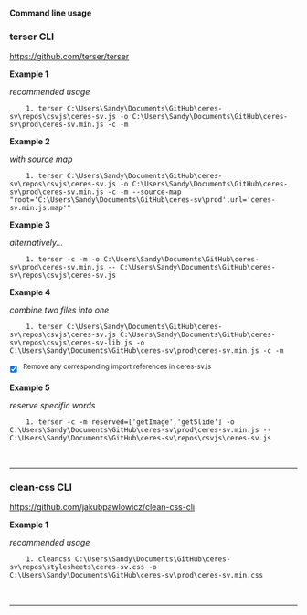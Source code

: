 #### Command line usage

### terser CLI

https://github.com/terser/terser

**Example 1**

*recommended usage*

        1. terser C:\Users\Sandy\Documents\GitHub\ceres-sv\repos\csvjs\ceres-sv.js -o C:\Users\Sandy\Documents\GitHub\ceres-sv\prod\ceres-sv.min.js -c -m

**Example 2**

*with source map*

        1. terser C:\Users\Sandy\Documents\GitHub\ceres-sv\repos\csvjs\ceres-sv.js -o C:\Users\Sandy\Documents\GitHub\ceres-sv\prod\ceres-sv.min.js -c -m --source-map  "root='C:\Users\Sandy\Documents\GitHub\ceres-sv\prod',url='ceres-sv.min.js.map'"

**Example 3**

*alternatively...*

        1. terser -c -m -o C:\Users\Sandy\Documents\GitHub\ceres-sv\prod\ceres-sv.min.js -- C:\Users\Sandy\Documents\GitHub\ceres-sv\repos\csvjs\ceres-sv.js

**Example 4**

*combine two files into one*

        1. terser C:\Users\Sandy\Documents\GitHub\ceres-sv\repos\csvjs\ceres-sv.js C:\Users\Sandy\Documents\GitHub\ceres-sv\repos\csvjs\ceres-sv-lib.js -o C:\Users\Sandy\Documents\GitHub\ceres-sv\prod\ceres-sv.min.js -c -m

- [x] <sup>Remove any corresponding import references in ceres-sv.js</sup>

**Example 5**

*reserve specific words*

        1. terser -c -m reserved=['getImage','getSlide'] -o C:\Users\Sandy\Documents\GitHub\ceres-sv\prod\ceres-sv.min.js -- C:\Users\Sandy\Documents\GitHub\ceres-sv\repos\csvjs\ceres-sv.js

<br>

***

### clean-css CLI

https://github.com/jakubpawlowicz/clean-css-cli

**Example 1**

*recommended usage*

        1. cleancss C:\Users\Sandy\Documents\GitHub\ceres-sv\repos\stylesheets\ceres-sv.css -o C:\Users\Sandy\Documents\GitHub\ceres-sv\prod\ceres-sv.min.css

<br>

***        
